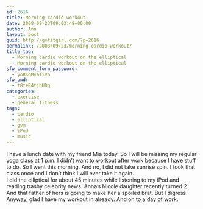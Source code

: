 ```yaml
---
id: 2616
title: Morning cardio workout
date: 2008-09-23T09:03:48+00:00
author: Ann
layout: post
guid: http://gofitgirl.com/?p=2616
permalink: /2008/09/23/morning-cardio-workout/
title_tag:
  - Morning cardio workout on the elliptical
  - Morning cardio workout on the elliptical
sfw_comment_form_password:
  - yoRKqMva1iVn
sfw_pwd:
  - t8teR4tjhUDq
categories:
  - exercise
  - general fitness
tags:
  - cardio
  - elliptical
  - gym
  - iPod
  - music
---
```

I have a lunch date with my friend Mia today. So I will be missing my regular yoga class at 1 p.m. I didn&#8217;t want to workout after work because I have stuff to do. So I went this morning. And no, I did not take sunrise spin. I took that class once and I don&#8217;t think I will ever take it again.  
I did the elliptical for about 45 minutes while listening to my iPod and reading trashy celebrity news. Anna&#8217;s Nicole daughter recently turned 2. And that father of hers is going to make her a spoiled brat. But I digress.  
Anyway, glad I have my workout in already. And on to a day of work.